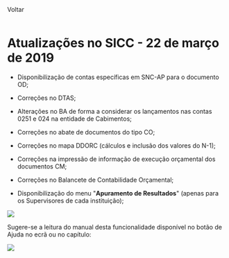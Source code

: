 <div style="width:100%; height:30px"><span onclick="loadMdDoc('atualizacoes', ['btnMenu'],'', null)" class="voltar">Voltar</span></div>

# Atualizações no SICC - 22 de março de 2019

- Disponibilização de contas específicas em SNC-AP para o documento OD;
- Correções no DTAS;
- Alterações no BA de forma a considerar os lançamentos nas contas 0251 e 024 na entidade de Cabimentos;
- Correções no abate de documentos do tipo CO;
- Correções no mapa DDORC (cálculos e inclusão dos valores do N-1);
- Correções na impressão de informação de execução orçamental dos documentos CM;
- Correções no Balancete de Contabilidade Orçamental;

- Disponibilização do menu "**Apuramento de Resultados**" (apenas para os Supervisores de cada instituição);

![](https://spmssicc.github.io/pages/markdown/atual_sist_22_mar_9.assets/atual_sist_22_mar_9-67bc734b.png)

Sugere-se a leitura do manual desta funcionalidade disponível no botão de Ajuda no ecrã ou no capítulo:

![](https://spmssicc.github.io/pages/markdown/atual_sist_22_mar_9.assets/atual_sist_22_mar_9-9cbc5bbd.png)
